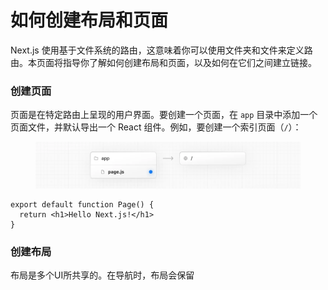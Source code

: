 # 如何创建布局和页面

Next.js 使用基于文件系统的路由，这意味着你可以使用文件夹和文件来定义路由。本页面将指导你了解如何创建布局和页面，以及如何在它们之间建立链接。

### 创建页面

页面是在特定路由上呈现的用户界面。要创建一个页面，在 `app` 目录中添加一个页面文件，并默认导出一个 React 组件。例如，要创建一个索引页面（`/`）：

<figure><img src="../../.gitbook/assets/image.png" alt=""><figcaption></figcaption></figure>

```tsx
export default function Page() {
  return <h1>Hello Next.js!</h1>
}
```

### 创建布局

布局是多个UI所共享的。在导航时，布局会保留

